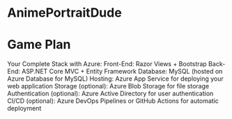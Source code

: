# AnimePortraitDude

# Game Plan

Your Complete Stack with Azure:
Front-End: Razor Views + Bootstrap
Back-End: ASP.NET Core MVC + Entity Framework
Database: MySQL (hosted on Azure Database for MySQL)
Hosting: Azure App Service for deploying your web application
Storage (optional): Azure Blob Storage for file storage
Authentication (optional): Azure Active Directory for user authentication
CI/CD (optional): Azure DevOps Pipelines or GitHub Actions for automatic deployment
